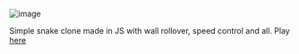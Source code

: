 ![image](https://github.com/user-attachments/assets/e746445f-48ff-4793-8413-6ca150fdf233)


Simple snake clone made in JS with wall rollover, speed control and all. Play [here](https://itskme.github.io/snake-clone/)

